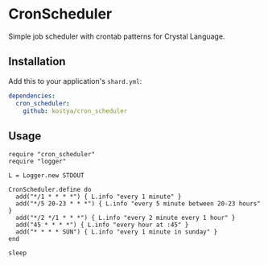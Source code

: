 # CronScheduler

Simple job scheduler with crontab patterns for Crystal Language.

## Installation


Add this to your application's `shard.yml`:

```yaml
dependencies:
  cron_scheduler:
    github: kostya/cron_scheduler
```


## Usage


```crystal
require "cron_scheduler"
require "logger"

L = Logger.new STDOUT

CronScheduler.define do
  add("*/1 * * * *") { L.info "every 1 minute" }
  add("*/5 20-23 * * *") { L.info "every 5 minute between 20-23 hours" }
  add("*/2 */1 * * *") { L.info "every 2 minute every 1 hour" }
  add("45 * * * *") { L.info "every hour at :45" }
  add("* * * * SUN") { L.info "every 1 minute in sunday" }
end

sleep
```

